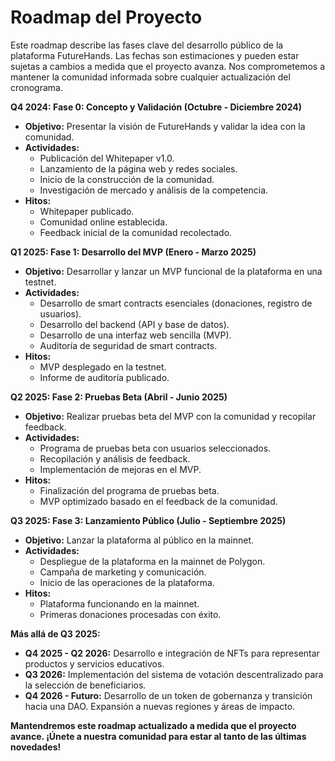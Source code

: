 # Roadmap del Proyecto

Este roadmap describe las fases clave del desarrollo público de la plataforma FutureHands. Las fechas son estimaciones y pueden estar sujetas a cambios a medida que el proyecto avanza. Nos comprometemos a mantener la comunidad informada sobre cualquier actualización del cronograma.

**Q4 2024: Fase 0: Concepto y Validación (Octubre - Diciembre 2024)**

* **Objetivo:** Presentar la visión de FutureHands y validar la idea con la comunidad.
* **Actividades:**
  * Publicación del Whitepaper v1.0.
  * Lanzamiento de la página web y redes sociales.
  * Inicio de la construcción de la comunidad.
  * Investigación de mercado y análisis de la competencia.
* **Hitos:**
  * Whitepaper publicado.
  * Comunidad online establecida.
  * Feedback inicial de la comunidad recolectado.

**Q1 2025: Fase 1: Desarrollo del MVP (Enero - Marzo 2025)**

* **Objetivo:** Desarrollar y lanzar un MVP funcional de la plataforma en una testnet.
* **Actividades:**
  * Desarrollo de smart contracts esenciales (donaciones, registro de usuarios).
  * Desarrollo del backend (API y base de datos).
  * Desarrollo de una interfaz web sencilla (MVP).
  * Auditoría de seguridad de smart contracts.
* **Hitos:**
  * MVP desplegado en la testnet.
  * Informe de auditoría publicado.

**Q2 2025: Fase 2: Pruebas Beta (Abril - Junio 2025)**

* **Objetivo:** Realizar pruebas beta del MVP con la comunidad y recopilar feedback.
* **Actividades:**
  * Programa de pruebas beta con usuarios seleccionados.
  * Recopilación y análisis de feedback.
  * Implementación de mejoras en el MVP.
* **Hitos:**
  * Finalización del programa de pruebas beta.
  * MVP optimizado basado en el feedback de la comunidad.

**Q3 2025: Fase 3: Lanzamiento Público (Julio - Septiembre 2025)**

* **Objetivo:** Lanzar la plataforma al público en la mainnet.
* **Actividades:**
  * Despliegue de la plataforma en la mainnet de Polygon.
  * Campaña de marketing y comunicación.
  * Inicio de las operaciones de la plataforma.
* **Hitos:**
  * Plataforma funcionando en la mainnet.
  * Primeras donaciones procesadas con éxito.

**Más allá de Q3 2025:**

* **Q4 2025 - Q2 2026:** Desarrollo e integración de NFTs para representar productos y servicios educativos.
* **Q3 2026:** Implementación del sistema de votación descentralizado para la selección de beneficiarios.
* **Q4 2026 - Futuro:** Desarrollo de un token de gobernanza y transición hacia una DAO. Expansión a nuevas regiones y áreas de impacto.

**Mantendremos este roadmap actualizado a medida que el proyecto avance. ¡Únete a nuestra comunidad para estar al tanto de las últimas novedades!**
